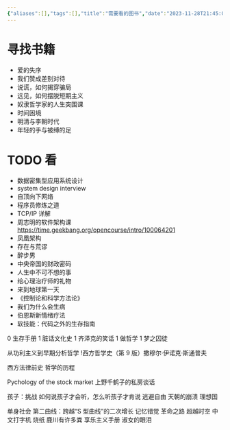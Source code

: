 ```yaml
---
{"aliases":[],"tags":[],"title":"需要看的图书","date":"2023-11-28T21:45:08+08:00","date_modify":"2025-07-13T11:54:18+08:00","dg-publish":true,"permalink":"/Publish/04_阅读/需要看的图书/","dgPassFrontmatter":true,"created":"2023-11-28T21:45:08+08:00","updated":"2025-07-13T11:54:18+08:00"}
---
```



# 寻找书籍

- 爱的失序
- 我们赞成差别对待
- 说谎，如何揭穿骗局
- 远见，如何摆脱短期主义
- 奴隶哲学家的人生突围课
- 时间困境
- 明清与李朝时代
- 年轻的手与被缚的足

# TODO 看

- 数据密集型应用系统设计
- system design interview
- 自顶向下网络
- 程序员修炼之道
- TCP/IP 详解
- 周志明的软件架构课 <https://time.geekbang.org/opencourse/intro/100064201>
- 凤凰架构
- 存在与荒谬
- 醉步男
- 中央帝国的财政密码
- 人生中不可不想的事
- 给心理治疗师的礼物
- 来到地球第一天
- 《控制论和科学方法论》
- 我们为什么会生病
- 伯恩斯新情绪疗法
- 软技能：代码之外的生存指南

0 生存手册
1 脏话文化史
1 齐泽克的笑话
1 做哲学
1 梦之囚徒

从功利主义到早期分析哲学
!西方哲学史（第 9 版）撒穆尔·伊诺克·斯通普夫

西方法律前史
哲学的历程

Pychology of the stock market
上野千鹤子的私房谈话

孩子：挑战
如何说孩子才会听，怎么听孩子才肯说
逃避自由
天朝的崩溃
理想国

单身社会
第二曲线：跨越“S 型曲线”的二次增长
记忆错觉
革命之路
超越时空
中文打字机
烧纸
鹿川有许多粪
享乐主义手册
淑女的眼泪
